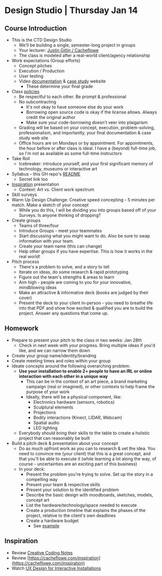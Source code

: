 # Design Studio | Thursday Jan 14

## Course Introduction

- This is the CTD Design Studio
  - We'll be building a single, semester-long project in groups
  - Your lecturer: [Justin Gitlin / Cacheflowe](https://cacheflowe.com)
  - The class is modeled after a real-world client/agency relationship
- Work expectations (Group efforts)
  - Concept pitches
  - Execution / Production
  - User testing
  - Video [documentation](../docs/documentation-tips.md) & [case study](../docs/case-study-examples.md) website 
    - These determine your final grade
- Class [policies](../docs/inspiring-projects.md)
  - Be respectful to each other. Be prompt & professional
  - No subcontracting
    - It's not okay to have someone else do your work
    - Borrowing open source code is okay if the license allows. Always credit the original author
    - Make sure your code-borrowing doesn't veer into plaigarism
  - Grading will be based on your concept, execution, problem-solving, professionalism, and importantly, your final documentation & case study web site
  - Office hours are on Mondays or by appointment. For appointments, the hour before or after class is ideal. I have a (beyond) full-time job, so I'm not as available as some full-time instructors
- Take Roll
  - Icebreaker: introduce yourself, and your first significant memory of technology, museums or interactive art
- Syllabus - this GH repo's [README](../README.md)
  - Secret link too
- [Inspiration](../docs/inspiring-projects.md) presentation
  - Context: Art vs. Client work spectrum
- Skill surveys
- Warm Up Design Challenge: Creative speed concepting - 5 minutes per match. Make a sketch of your concept
  - While you do this, I will be dividing you into groups based off of your Surveys. Is anyone thinking of dropping?
- Create groups
  - Teams of three/four
  - Introduce Groups - meet your teammates
  - Start discussing what you might want to do. Also be sure to swap information with your team.
  - Create your team name (this can change)
  - Help other groups if you have expertise. This is how it works in the real world!
- Pitch process
  - There's a problem to solve, and a story to tell
  - Iterate on ideas, do some research & rapid prototyping
  - Figure out the team's strengths & areas to learn
  - Aim high - people are coming to you for your innovative, mindblowing ideas
  - Make an attractive & informative deck (books are judged by their cover)
  - Present the deck to your client in-person - you need to breathe life into that PDF and show how excited & qualified you are to build the project. Answer any questions that come up.

## Homework

- Prepare to present your pitch to the class in two weeks: Jan 28th
  - Check in next week with your progress. Bring multiple ideas if you'd like, and we can narrow them down
- Create your group name/identity/branding
- Create meeting times and roles within your group
- Ideate concepts around the following overarching problem:
  - **Use your installation to enable 2+ people to have an IRL or online interaction with each other in a unique way**
    - This can be in the context of an art piece, a brand marketing campaign (real or imagined), or other contexts to help frame the purpose of your work
    - Ideally, there will be a physical component, like:
      - Electronics hardware (sensors, robotics)
      - Sculptural elements
      - Projections
      - Bodily interactions (Kinect, LIDAR, Webcam)
      - Spatial audio
      - LED lighting
  - Everybody should bring their skills to the table to create a holistic project that can reasonably be built
- Build a pitch deck & presentation about your concept
  - Do as much upfront work as you can to research & vet the idea. You need to convince me (your client) that this is a great concept, and that you'll be able to execute it (while learning a lot along the way, of course - uncertainties are an exciting part of this business)
  - In your deck:
    - Present the problem you're trying to solve. Set up the story in a compelling way
    - Present your team & respective skills
    - Present your solution to the identified problem
    - Describe the basic design with moodboards, sketches, models, concept art
    - List the hardware/technology/space needed to execute
    - Create a production timeline that explains the phases of the project, relative to the client's own deadlines
    - Create a hardware budget
      - See [example](../docs/example-hardware-budget.md)

## Inspiration

  - Review [Creative Coding Notes](https://github.com/cacheflowe/creative-coding-notes)
  - Review [https://cacheflowe.com/inspiration](https://cacheflowe.com/inspiration)
  - Watch [UX Design for Interactive Installations](https://www.youtube.com/watch?v=yyLmucX7qrs)